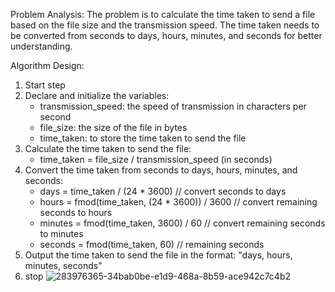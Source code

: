 Problem Analysis:
The problem is to calculate the time taken to send a file based on the file size and the transmission speed.
The time taken needs to be converted from seconds to days, hours, minutes, and seconds for better understanding.

Algorithm Design:
1. Start step
2. Declare and initialize the variables:
   - transmission_speed: the speed of transmission in characters per second
   - file_size: the size of the file in bytes
   - time_taken: to store the time taken to send the file
3. Calculate the time taken to send the file:
   - time_taken = file_size / transmission_speed (in seconds)
4. Convert the time taken from seconds to days, hours, minutes, and seconds:
   - days = time_taken / (24 * 3600) // convert seconds to days
   - hours = fmod(time_taken, (24 * 3600)) / 3600 // convert remaining seconds to hours
   - minutes = fmod(time_taken, 3600) / 60 // convert remaining seconds to minutes
   - seconds = fmod(time_taken, 60) // remaining seconds
5. Output the time taken to send the file in the format: "days, hours, minutes, seconds"
6. stop
 ![283976365-34bab0be-e1d9-468a-8b59-ace942c7c4b2](https://github.com/SWEG-2015EC-Batch/Code-Warrior/assets/149199747/0ac20dc7-3a62-4b08-93dc-bda9905d05ac)


